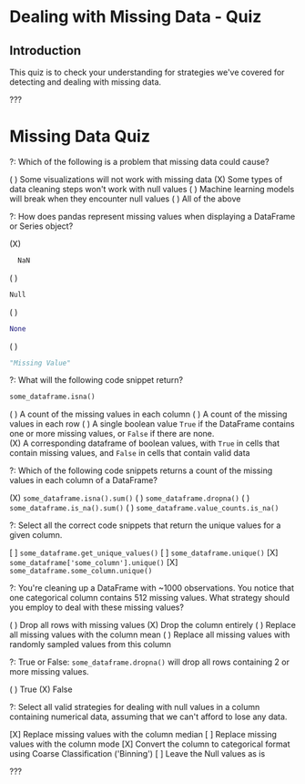 # Dealing with Missing Data - Quiz

## Introduction

This quiz is to check your understanding for strategies we've covered for detecting and dealing with missing data.

???

<h1>Missing Data Quiz</h1>

?: Which of the following is a problem that missing data could cause?

( ) Some visualizations will not work with missing data
(X) Some types of data cleaning steps won't work with null values
( ) Machine learning models will break when they encounter null values
( ) All of the above

?: How does pandas represent missing values when displaying a DataFrame or Series object?

(X)
```python
  NaN
```
( )
```python
Null
```
( )
```python
None
```
( )
```python
"Missing Value"
```

?: What will the following code snippet return?

```python
some_dataframe.isna()
```

( ) A count of the missing values in each column
( ) A count of the missing values in each row
( ) A single boolean value `True` if the DataFrame contains one or more missing values, or `False` if there are none.  
(X) A corresponding dataframe of boolean values, with `True` in cells that contain missing values, and `False` in cells that contain valid data

?: Which of the following code snippets returns a count of the missing values in each column of a DataFrame?

(X) `some_dataframe.isna().sum()`
( ) `some_dataframe.dropna()`
( ) `some_dataframe.is_na().sum()`
( ) `some_dataframe.value_counts.is_na()`

?:  Select all the correct code snippets that return the unique values for a given column.

[ ] `some_dataframe.get_unique_values()`
[ ] `some_dataframe.unique()`
[X] `some_dataframe['some_column'].unique()`
[X] `some_dataframe.some_column.unique()`

?: You're cleaning up a DataFrame with ~1000 observations.  You notice that one categorical column contains 512 missing values. What strategy should you employ to deal with these missing values?

( ) Drop all rows with missing values
(X) Drop the column entirely
( ) Replace all missing values with the column mean
( ) Replace all missing values with randomly sampled values from this column

?: True or False: `some_dataframe.dropna()` will drop all rows containing 2 or more missing values.

( ) True
(X) False

?:  Select all valid strategies for dealing with null values in a column containing numerical data, assuming that we can't afford to lose any data.  

[X] Replace missing values with the column median
[ ] Replace missing values with the column mode
[X] Convert the column to categorical format using Coarse Classification ('Binning')
[ ] Leave the Null values as is


???
